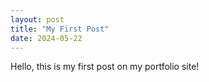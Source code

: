 ```yaml
---
layout: post
title: "My First Post"
date: 2024-05-22
---
```


Hello, this is my first post on my portfolio site!